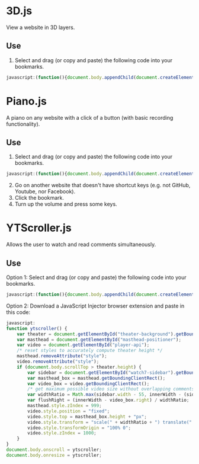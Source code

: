 # 3D.js
View a website in 3D layers.
## Use
1. Select and drag (or copy and paste) the following code into your bookmarks.
```javascript
javascript:(function(){document.body.appendChild(document.createElement("script")).src="https://rawgit.com/Krazete/bookmarklets/master/3D.js"})();
```
# Piano.js
A piano on any website with a click of a button (with basic recording functionality).
## Use
1. Select and drag (or copy and paste) the following code into your bookmarks.
```javascript
javascript:(function(){document.body.appendChild(document.createElement("script")).src="https://rawgit.com/Krazete/bookmarklets/master/piano.js"})();
```
2. Go on another website that doesn't have shortcut keys (e.g. not GitHub, Youtube, nor Facebook).
3. Click the bookmark.
4. Turn up the volume and press some keys.
# YTScroller.js
Allows the user to watch and read comments simultaneously.
## Use
Option 1: Select and drag (or copy and paste) the following code into your bookmarks.
```javascript
javascript:(function(){document.body.appendChild(document.createElement("script")).src="https://rawgit.com/Krazete/bookmarklets/master/ytscroller.js"})();
```
Option 2: Download a JavaScript Injector browser extension and paste in this code:
```javascript
javascript:
function ytscroller() {
	var theater = document.getElementById("theater-background").getBoundingClientRect();
	var masthead = document.getElementById("masthead-positioner");
	var video = document.getElementById("player-api");
	/* reset styles to accurately compute theater height */
	masthead.removeAttribute("style");
	video.removeAttribute("style");
	if (document.body.scrollTop > theater.height) {
		var sidebar = document.getElementById("watch7-sidebar").getBoundingClientRect();
		var masthead_box = masthead.getBoundingClientRect();
		var video_box = video.getBoundingClientRect();
		/* get maximum possible video size without overlapping comments (unless window is too small) */
		var widthRatio = Math.max(sidebar.width - 55, innerWidth - (sidebar.left - 55)) / video_box.width;
		var flushRight = (innerWidth - video_box.right) / widthRatio;
		masthead.style.zIndex = 999;
		video.style.position = "fixed";
		video.style.top = masthead_box.height + "px";
		video.style.transform = "scale(" + widthRatio + ") translate(" + flushRight + "px)";
		video.style.transformOrigin = "100% 0";
		video.style.zIndex = 1000;
	}
}
document.body.onscroll = ytscroller;
document.body.onresize = ytscroller;
```
